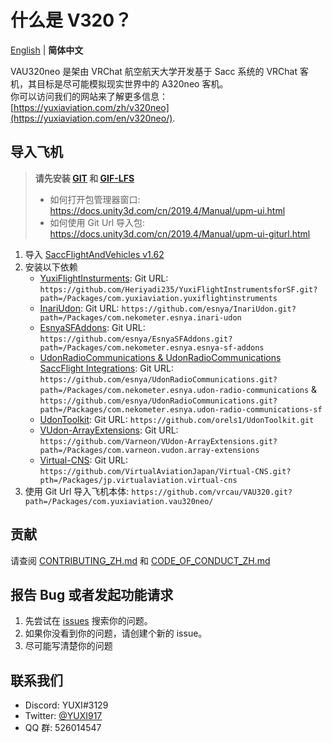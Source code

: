 # 什么是 V320？

[English](README.md) | **简体中文**

VAU320neo 是架由 VRChat 航空航天大学开发基于 Sacc 系统的 VRChat 客机，其目标是尽可能模拟现实世界中的 A320neo 客机。  
你可以访问我们的网站来了解更多信息： [https://yuxiaviation.com/zh/v320neo](https://yuxiaviation.com/en/v320neo/).

## 导入飞机

> **请先安装 [GIT](https://git-scm.com/) 和 [GIF-LFS](https://git-lfs.com/)**  
> - 如何打开包管理器窗口: https://docs.unity3d.com/cn/2019.4/Manual/upm-ui.html  
> - 如何使用 Git Url 导入包: https://docs.unity3d.com/cn/2019.4/Manual/upm-ui-giturl.html

1. 导入 [SaccFlightAndVehicles v1.62](https://github.com/Sacchan-VRC/SaccFlightAndVehicles/releases/tag/1.62)
2. 安装以下依赖
    - [YuxiFlightInsturments](https://github.com/Heriyadi235/YuxiFlightInstrumentsforSF): Git URL: `https://github.com/Heriyadi235/YuxiFlightInstrumentsforSF.git?path=/Packages/com.yuxiaviation.yuxiflightinstruments`
    - [InariUdon](https://github.com/esnya/InariUdon.git): Git URL: `https://github.com/esnya/InariUdon.git?path=/Packages/com.nekometer.esnya.inari-udon`
    - [EsnyaSFAddons](https://github.com/Esnya/EsnyaSFAddons): Git URL: `https://github.com/esnya/EsnyaSFAddons.git?path=/Packages/com.nekometer.esnya.esnya-sf-addons`
    - [UdonRadioCommunications & UdonRadioCommunications SaccFlight Integrations](https://github.com/esnya/UdonRadioCommunications): Git URL: `https://github.com/esnya/UdonRadioCommunications.git?path=/Packages/com.nekometer.esnya.udon-radio-communications` & `https://github.com/esnya/UdonRadioCommunications.git?path=/Packages/com.nekometer.esnya.udon-radio-communications-sf`
    - [UdonToolkit](https://github.com/orels1/UdonToolkit): Git URL: `https://github.com/orels1/UdonToolkit.git`
    - [VUdon-ArrayExtensions](https://github.com/Varneon/VUdon-ArrayExtensions): Git URL: `https://github.com/Varneon/VUdon-ArrayExtensions.git?path=/Packages/com.varneon.vudon.array-extensions`
    - [Virtual-CNS](https://github.com/VirtualAviationJapan/Virtual-CNS): Git URL: `https://github.com/VirtualAviationJapan/Virtual-CNS.git?pth=/Packages/jp.virtualaviation.virtual-cns`
3. 使用 Git Url 导入飞机本体: `https://github.com/vrcau/VAU320.git?path=/Packages/com.yuxiaviation.vau320neo/`

## 贡献
请查阅 [CONTRIBUTING_ZH.md](CONTRIBUTING_ZH.md) 和 [CODE_OF_CONDUCT_ZH.md](CODE_OF_CONDUCT_ZH.md)

## 报告 Bug 或者发起功能请求

1. 先尝试在 [issues](https://github.com/Heriyadi235/VAU320/issues) 搜索你的问题。
2. 如果你没看到你的问题，请创建个新的 issue。
3. 尽可能写清楚你的问题

## 联系我们

- Discord: YUXI#3129
- Twitter: [@YUXI917](https://twitter.com/YUXI917)
- QQ 群: 526014547
